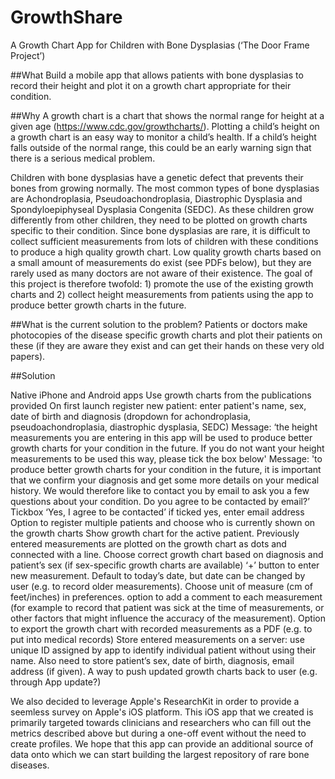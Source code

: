 # GrowthShare
A Growth Chart App for Children with Bone Dysplasias (‘The Door Frame Project’)

##What Build a mobile app that allows patients with bone dysplasias to record their height and plot it on a growth chart appropriate for their condition.

##Why A growth chart is a chart that shows the normal range for height at a given age (https://www.cdc.gov/growthcharts/). Plotting a child’s height on a growth chart is an easy way to monitor a child’s health. If a child’s height falls outside of the normal range, this could be an early warning sign that there is a serious medical problem.

Children with bone dysplasias have a genetic defect that prevents their bones from growing normally. The most common types of bone dysplasias are Achondroplasia, Pseudoachondroplasia, Diastrophic Dysplasia and Spondyloepiphyseal Dysplasia Congenita (SEDC). As these children grow differently from other children, they need to be plotted on growth charts specific to their condition. Since bone dysplasias are rare, it is difficult to collect sufficient measurements from lots of children with these conditions to produce a high quality growth chart. Low quality growth charts based on a small amount of measurements do exist (see PDFs below), but they are rarely used as many doctors are not aware of their existence. The goal of this project is therefore twofold: 1) promote the use of the existing growth charts and 2) collect height measurements from patients using the app to produce better growth charts in the future.

##What is the current solution to the problem? Patients or doctors make photocopies of the disease specific growth charts and plot their patients on these (if they are aware they exist and can get their hands on these very old papers).

##Solution

Native iPhone and Android apps Use growth charts from the publications provided On first launch register new patient: enter patient's name, sex, date of birth and diagnosis (dropdown for achondroplasia, pseudoachondroplasia, diastrophic dysplasia, SEDC) Message: ‘the height measurements you are entering in this app will be used to produce better growth charts for your condition in the future. If you do not want your height measurements to be used this way, please tick the box below' Message: 'to produce better growth charts for your condition in the future, it is important that we confirm your diagnosis and get some more details on your medical history. We would therefore like to contact you by email to ask you a few questions about your condition. Do you agree to be contacted by email?’ Tickbox ‘Yes, I agree to be contacted’ if ticked yes, enter email address Option to register multiple patients and choose who is currently shown on the growth charts Show growth chart for the active patient. Previously entered measurements are plotted on the growth chart as dots and connected with a line. Choose correct growth chart based on diagnosis and patient’s sex (if sex-specific growth charts are available) ‘+’ button to enter new measurement. Default to today’s date, but date can be changed by user (e.g. to record older measurements). Choose unit of measure (cm of feet/inches) in preferences. option to add a comment to each measurement (for example to record that patient was sick at the time of measurements, or other factors that might influence the accuracy of the measurement). Option to export the growth chart with recorded measurements as a PDF (e.g. to put into medical records) Store entered measurements on a server: use unique ID assigned by app to identify individual patient without using their name. Also need to store patient’s sex, date of birth, diagnosis, email address (if given). A way to push updated growth charts back to user (e.g. through App update?)

We also decided to leverage Apple's ResearchKit in order to provide a seemless survey on Apple's iOS platform. This iOS app that we created is primarily targeted towards clinicians and researchers who can fill out the metrics described above but during a one-off event without the need to create profiles. We hope that this app can provide an additional source of data onto which we can start building the largest repository of rare bone diseases.
